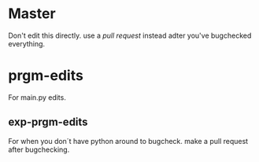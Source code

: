 # Master
Don't edit this directly. use a *pull request* instead adter you've bugchecked everything.

# prgm-edits
For main.py edits.

## exp-prgm-edits
For when you don´t have python around to bugcheck.
make a pull request after bugchecking.
